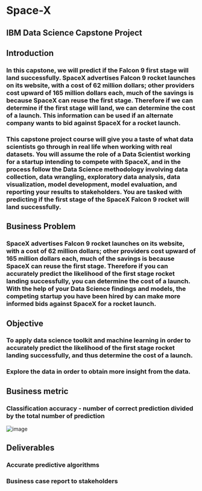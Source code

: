 # Space-X
## IBM Data Science Capstone Project 
## Introduction
### In this capstone, we will predict if the Falcon 9 first stage will land successfully. SpaceX advertises Falcon 9 rocket launches on its website, with a cost of 62 million dollars; other providers cost upward of 165 million dollars each, much of the savings is because SpaceX can reuse the first stage. Therefore if we can determine if the first stage will land, we can determine the cost of a launch. This information can be used if an alternate company wants to bid against SpaceX for a rocket launch.

### This capstone project course will give you a taste of what data scientists go through in real life when working with real datasets. You will assume the role of a Data Scientist working for a startup intending to compete with SpaceX, and in the process follow the Data Science methodology involving data collection, data wrangling, exploratory data analysis, data visualization, model development, model evaluation, and reporting your results to stakeholders. You are tasked with predicting if the first stage of the SpaceX Falcon 9 rocket will land successfully.

## Business Problem
### SpaceX advertises Falcon 9 rocket launches on its website, with a cost of 62 million dollars; other providers cost upward of 165 million dollars each, much of the savings is because SpaceX can reuse the first stage. Therefore if you can accurately predict the likelihood of the first stage rocket landing successfully, you can determine the cost of a launch. With the help of your Data Science findings and models, the competing startup you have been hired by can make more informed bids against SpaceX for a rocket launch.

## Objective
### To apply data science toolkit and machine learning in order to accurately predict the likelihood of the first stage rocket landing successfully, and thus determine the cost of a launch.
### Explore the data in order to obtain more insight from the data.
## Business metric
### Classification accuracy - number of correct prediction divided by the total number of prediction 
![image](https://github.com/Lokeshwarreddyg/coursera-capstone/assets/143295830/cb9913f9-7c6f-43ed-bfbb-973a992eb431)


## Deliverables
### Accurate predictive algorithms
### Business case report to stakeholders
